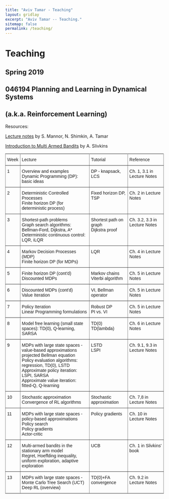 ```yaml
---
title: "Aviv Tamar - Teaching"
layout: gridlay
excerpt: "Aviv Tamar -- Teaching."
sitemap: false
permalink: /teaching/
---
```



# Teaching

## Spring 2019 
## 046194 Planning and Learning in Dynamical Systems 
## (a.k.a. Reinforcement Learning)

Resources: 

<a href="{{ site.url }}{{ site.baseurl }}/downloads/RL_lectures_July_19.pdf">Lecture notes</a> by S. Mannor, N. Shimkin, A. Tamar

<a href="https://arxiv.org/abs/1904.07272">Introduction to Multi Armed Bandits</a> by A. Slivkins

<style type="text/css">
.tg  {border-collapse:collapse;border-spacing:0;}
.tg td{font-family:Arial, sans-serif;font-size:14px;padding:10px 5px;border-style:solid;border-width:1px;overflow:hidden;word-break:normal;border-color:black;}
.tg th{font-family:Arial, sans-serif;font-size:14px;font-weight:normal;padding:10px 5px;border-style:solid;border-width:1px;overflow:hidden;word-break:normal;border-color:black;}
.tg .tg-zd5i{font-size:14px;border-color:inherit;text-align:left;vertical-align:top}
.tg .tg-ltad{font-size:14px;text-align:left;vertical-align:top}
</style>
<table class="tg">
  <tr>
    <th class="tg-zd5i">Week</th>
    <th class="tg-zd5i">Lecture</th>
    <th class="tg-zd5i">Tutorial</th>
    <th class="tg-zd5i">Reference</th>
  </tr>
  <tr>
    <td class="tg-zd5i">1</td>
    <td class="tg-zd5i">Overview and examples<br>Dynamic Programming (DP): basic ideas</td>
    <td class="tg-zd5i">DP - knapsack, LCS</td>
    <td class="tg-zd5i">Ch. 1, 3.1 in Lecture Notes</td>
  </tr>
  <tr>
    <td class="tg-zd5i">2</td>
    <td class="tg-zd5i">Deterministic Controlled Processes <br>Finite horizon DP (for deterministic process)</td>
    <td class="tg-zd5i">Fixed horizon DP, TSP</td>
    <td class="tg-zd5i">Ch. 2 in Lecture Notes</td>
  </tr>
  <tr>
    <td class="tg-zd5i">3</td>
    <td class="tg-zd5i">Shortest-path problems <br>Graph search algorithms: Bellman-Ford, Dijkstra, A* <br>Deterministic continuous control: LQR, iLQR</td>
    <td class="tg-zd5i">Shortest path on graph<br>Dijkstra proof</td>
    <td class="tg-zd5i">Ch. 3.2, 3.3 in Lecture Notes</td>
  </tr>
  <tr>
    <td class="tg-zd5i">4</td>
    <td class="tg-zd5i">Markov Decision Processes (MDP)<br>Finite horizon DP (for MDPs)</td>
    <td class="tg-zd5i">LQR</td>
    <td class="tg-zd5i">Ch. 4 in Lecture Notes</td>
  </tr>
  <tr>
    <td class="tg-zd5i">5</td>
    <td class="tg-zd5i">Finite horizon DP (cont'd) <br>Discounted MDPs</td>
    <td class="tg-zd5i">Markov chains<br>Viterbi algorithm</td>
    <td class="tg-zd5i">Ch. 5 in Lecture Notes</td>
  </tr>
  <tr>
    <td class="tg-zd5i">6</td>
    <td class="tg-zd5i">Discounted MDPs (cont'd)<br>Value Iteration</td>
    <td class="tg-zd5i">VI, Bellman operator</td>
    <td class="tg-zd5i">Ch. 5 in Lecture Notes</td>
  </tr>
  <tr>
    <td class="tg-zd5i">7</td>
    <td class="tg-zd5i">Policy Iteration<br>Linear Programming formulations</td>
    <td class="tg-zd5i">Robust DP<br>PI vs. VI</td>
    <td class="tg-zd5i">Ch. 5 in Lecture Notes</td>
  </tr>
  <tr>
    <td class="tg-zd5i">8</td>
    <td class="tg-zd5i">Model free learning (small state spaces): TD(0), Q-learning, SARSA</td>
    <td class="tg-zd5i">TD(0)<br>TD(lambda)</td>
    <td class="tg-zd5i">Ch. 6 in Lecture Notes</td>
  </tr>
  <tr>
    <td class="tg-zd5i">9</td>
    <td class="tg-zd5i">MDPs with large state spaces - value-based approximations <br>projected Bellman equation<br>Policy evaluation algorithms: regression, TD(0), LSTD<br>Approximate policy iteration: LSPI, SARSA<br>Approximate value iteration: fitted-Q, Q-learning</td>
    <td class="tg-zd5i">LSTD <br>LSPI</td>
    <td class="tg-zd5i">Ch. 9.1, 9.3 in Lecture Notes</td>
  </tr>
  <tr>
    <td class="tg-zd5i">10</td>
    <td class="tg-zd5i">Stochastic approximation<br>Convergence of RL algorithms</td>
    <td class="tg-zd5i">Stochastic approximation</td>
    <td class="tg-zd5i">Ch. 7,8 in Lecture Notes</td>
  </tr>
  <tr>
    <td class="tg-zd5i">11</td>
    <td class="tg-zd5i">MDPs with large state spaces - policy-based approximations<br>Policy search <br>Policy gradients<br>Actor-critic</td>
    <td class="tg-zd5i">Policy gradients</td>
    <td class="tg-zd5i">Ch. 10 in Lecture Notes</td>
  </tr>
  <tr>
    <td class="tg-zd5i">12</td>
    <td class="tg-zd5i">Multi-armed bandits in the stationary arm model <br>Regret, Hoeffding inequality, uniform exploration, adaptive exploration</td>
    <td class="tg-zd5i">UCB</td>
    <td class="tg-zd5i">Ch. 1 in Slivkins' book</td>
  </tr>
  <tr>
    <td class="tg-zd5i">13</td>
    <td class="tg-zd5i">MDPs with large state spaces - Monte Carlo Tree Search (UCT)<br>Deep RL (overview)</td>
    <td class="tg-zd5i">TD(0)+FA convergence</td>
    <td class="tg-zd5i">Ch. 9.2 in Lecture Notes</td>
  </tr>
</table>
